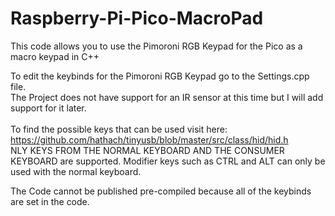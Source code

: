 # Raspberry-Pi-Pico-MacroPad
This code allows you to use the Pimoroni RGB Keypad for the Pico as a macro keypad in C++

To edit the keybinds for the Pimoroni RGB Keypad go to the Settings.cpp file.<br>
The Project does not have support for an IR sensor at this time but I will add support for it later. <br>
<br>
To find the possible keys that can be used visit here: https://github.com/hathach/tinyusb/blob/master/src/class/hid/hid.h <br>
NLY KEYS FROM THE NORMAL KEYBOARD AND THE CONSUMER KEYBOARD are supported. Modifier keys such as CTRL and ALT can only be used with the normal keyboard.<br>

The Code cannot be published pre-compiled because all of the keybinds are set in the code. <br>

